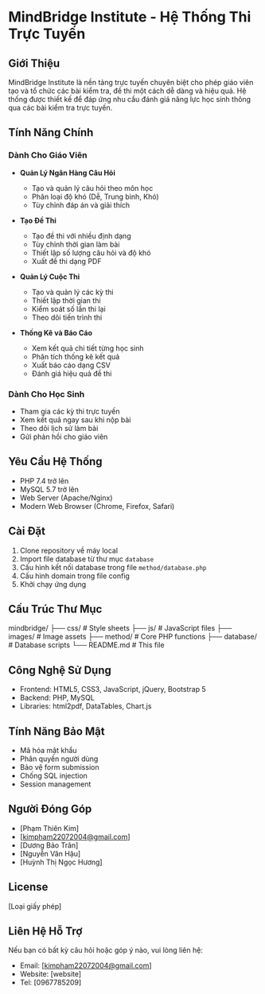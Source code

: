 # MindBridge Institute - Hệ Thống Thi Trực Tuyến

## Giới Thiệu
MindBridge Institute là nền tảng trực tuyến chuyên biệt cho phép giáo viên tạo và tổ chức các bài kiểm tra, đề thi một cách dễ dàng và hiệu quả. Hệ thống được thiết kế để đáp ứng nhu cầu đánh giá năng lực học sinh thông qua các bài kiểm tra trực tuyến.

## Tính Năng Chính

### Dành Cho Giáo Viên
- **Quản Lý Ngân Hàng Câu Hỏi**
  - Tạo và quản lý câu hỏi theo môn học
  - Phân loại độ khó (Dễ, Trung bình, Khó)
  - Tùy chỉnh đáp án và giải thích

- **Tạo Đề Thi**
  - Tạo đề thi với nhiều định dạng
  - Tùy chỉnh thời gian làm bài
  - Thiết lập số lượng câu hỏi và độ khó
  - Xuất đề thi dạng PDF

- **Quản Lý Cuộc Thi**
  - Tạo và quản lý các kỳ thi
  - Thiết lập thời gian thi
  - Kiểm soát số lần thi lại
  - Theo dõi tiến trình thi

- **Thống Kê và Báo Cáo**
  - Xem kết quả chi tiết từng học sinh
  - Phân tích thống kê kết quả
  - Xuất báo cáo dạng CSV
  - Đánh giá hiệu quả đề thi

### Dành Cho Học Sinh
- Tham gia các kỳ thi trực tuyến
- Xem kết quả ngay sau khi nộp bài
- Theo dõi lịch sử làm bài
- Gửi phản hồi cho giáo viên

## Yêu Cầu Hệ Thống
- PHP 7.4 trở lên
- MySQL 5.7 trở lên
- Web Server (Apache/Nginx)
- Modern Web Browser (Chrome, Firefox, Safari)

## Cài Đặt
1. Clone repository về máy local
2. Import file database từ thư mục `database`
3. Cấu hình kết nối database trong file `method/database.php`
4. Cấu hình domain trong file config
5. Khởi chạy ứng dụng

## Cấu Trúc Thư Mục 
mindbridge/
├── css/ # Style sheets
├── js/ # JavaScript files
├── images/ # Image assets
├── method/ # Core PHP functions
├── database/ # Database scripts
└── README.md # This file

## Công Nghệ Sử Dụng
- Frontend: HTML5, CSS3, JavaScript, jQuery, Bootstrap 5
- Backend: PHP, MySQL
- Libraries: html2pdf, DataTables, Chart.js

## Tính Năng Bảo Mật
- Mã hóa mật khẩu
- Phân quyền người dùng
- Bảo vệ form submission
- Chống SQL injection
- Session management

## Người Đóng Góp
- [Phạm Thiên Kim]
- [kimpham22072004@gmail.com]
- [Dương Bảo Trân]
- [Nguyễn Văn Hậu]
- [Huỳnh Thị Ngọc Hương]

## License
[Loại giấy phép]

## Liên Hệ Hỗ Trợ
Nếu bạn có bất kỳ câu hỏi hoặc góp ý nào, vui lòng liên hệ:
- Email: [kimpham22072004@gmail.com]
- Website: [website]
- Tel: [0967785209]

